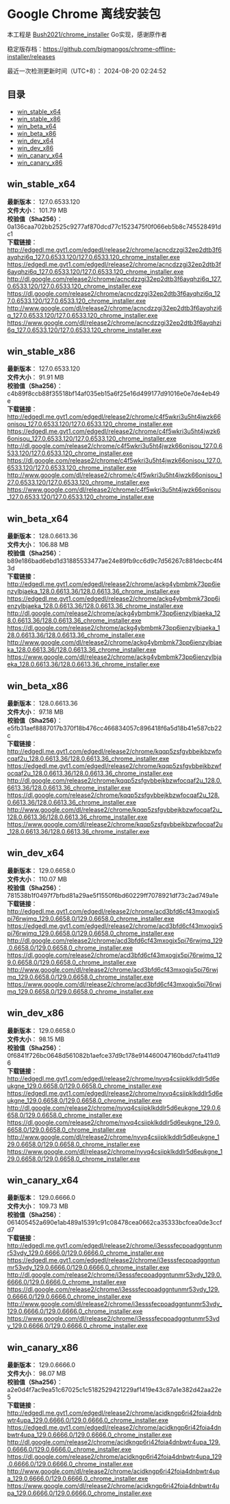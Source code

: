 # Google Chrome 离线安装包
本工程是 [Bush2021/chrome_installer](https://github.com/Bush2021/chrome_installer) Go实现，感谢原作者

稳定版存档：<https://github.com/bigmangos/chrome-offline-installer/releases>

最近一次检测更新时间（UTC+8）：
2024-08-20 02:24:52

## 目录
* [win_stable_x64](https://github.com/bigmangos/chrome-offline-installer?tab=readme-ov-file#win_stable_x64)
* [win_stable_x86](https://github.com/bigmangos/chrome-offline-installer?tab=readme-ov-file#win_stable_x86)
* [win_beta_x64](https://github.com/bigmangos/chrome-offline-installer?tab=readme-ov-file#win_beta_x64)
* [win_beta_x86](https://github.com/bigmangos/chrome-offline-installer?tab=readme-ov-file#win_beta_x86)
* [win_dev_x64](https://github.com/bigmangos/chrome-offline-installer?tab=readme-ov-file#win_dev_x64)
* [win_dev_x86](https://github.com/bigmangos/chrome-offline-installer?tab=readme-ov-file#win_dev_x86)
* [win_canary_x64](https://github.com/bigmangos/chrome-offline-installer?tab=readme-ov-file#win_canary_x64)
* [win_canary_x86](https://github.com/bigmangos/chrome-offline-installer?tab=readme-ov-file#win_canary_x86)

## win_stable_x64
**最新版本**： 127.0.6533.120  
**文件大小**： 101.79 MB  
**校验值（Sha256）**： 0a136caa702bb2525c9277af870dcd77c1523475f0f066eb5b8c745528491dc1  
**下载链接**：
http://edgedl.me.gvt1.com/edgedl/release2/chrome/acncdzzgi32ep2dtb3f6ayqhzi6q_127.0.6533.120/127.0.6533.120_chrome_installer.exe
https://edgedl.me.gvt1.com/edgedl/release2/chrome/acncdzzgi32ep2dtb3f6ayqhzi6q_127.0.6533.120/127.0.6533.120_chrome_installer.exe
http://dl.google.com/release2/chrome/acncdzzgi32ep2dtb3f6ayqhzi6q_127.0.6533.120/127.0.6533.120_chrome_installer.exe
https://dl.google.com/release2/chrome/acncdzzgi32ep2dtb3f6ayqhzi6q_127.0.6533.120/127.0.6533.120_chrome_installer.exe
http://www.google.com/dl/release2/chrome/acncdzzgi32ep2dtb3f6ayqhzi6q_127.0.6533.120/127.0.6533.120_chrome_installer.exe
https://www.google.com/dl/release2/chrome/acncdzzgi32ep2dtb3f6ayqhzi6q_127.0.6533.120/127.0.6533.120_chrome_installer.exe
## win_stable_x86
**最新版本**： 127.0.6533.120  
**文件大小**： 91.91 MB  
**校验值（Sha256）**： c4b89f8ccb88f35518bf14af035eb15a6f25e16d499177d91016e0e7de4eb49e  
**下载链接**：
http://edgedl.me.gvt1.com/edgedl/release2/chrome/c4f5wkri3u5ht4jwzk66onisou_127.0.6533.120/127.0.6533.120_chrome_installer.exe
https://edgedl.me.gvt1.com/edgedl/release2/chrome/c4f5wkri3u5ht4jwzk66onisou_127.0.6533.120/127.0.6533.120_chrome_installer.exe
http://dl.google.com/release2/chrome/c4f5wkri3u5ht4jwzk66onisou_127.0.6533.120/127.0.6533.120_chrome_installer.exe
https://dl.google.com/release2/chrome/c4f5wkri3u5ht4jwzk66onisou_127.0.6533.120/127.0.6533.120_chrome_installer.exe
http://www.google.com/dl/release2/chrome/c4f5wkri3u5ht4jwzk66onisou_127.0.6533.120/127.0.6533.120_chrome_installer.exe
https://www.google.com/dl/release2/chrome/c4f5wkri3u5ht4jwzk66onisou_127.0.6533.120/127.0.6533.120_chrome_installer.exe
## win_beta_x64
**最新版本**： 128.0.6613.36  
**文件大小**： 106.88 MB  
**校验值（Sha256）**： b89e186bad6ebd1d31885533477ae24e89fb9cc6d9c7d56267c881decbc4f43d  
**下载链接**：
http://edgedl.me.gvt1.com/edgedl/release2/chrome/ackg4ybmbmk73pp6ienzylbjaeka_128.0.6613.36/128.0.6613.36_chrome_installer.exe
https://edgedl.me.gvt1.com/edgedl/release2/chrome/ackg4ybmbmk73pp6ienzylbjaeka_128.0.6613.36/128.0.6613.36_chrome_installer.exe
http://dl.google.com/release2/chrome/ackg4ybmbmk73pp6ienzylbjaeka_128.0.6613.36/128.0.6613.36_chrome_installer.exe
https://dl.google.com/release2/chrome/ackg4ybmbmk73pp6ienzylbjaeka_128.0.6613.36/128.0.6613.36_chrome_installer.exe
http://www.google.com/dl/release2/chrome/ackg4ybmbmk73pp6ienzylbjaeka_128.0.6613.36/128.0.6613.36_chrome_installer.exe
https://www.google.com/dl/release2/chrome/ackg4ybmbmk73pp6ienzylbjaeka_128.0.6613.36/128.0.6613.36_chrome_installer.exe
## win_beta_x86
**最新版本**： 128.0.6613.36  
**文件大小**： 97.18 MB  
**校验值（Sha256）**： e5fb31aef8887017b370f18b476cc466834057c896418f6a5d18b41e587cb22c  
**下载链接**：
http://edgedl.me.gvt1.com/edgedl/release2/chrome/kqqp5zsfgvbbejkbzwfocqaf2u_128.0.6613.36/128.0.6613.36_chrome_installer.exe
https://edgedl.me.gvt1.com/edgedl/release2/chrome/kqqp5zsfgvbbejkbzwfocqaf2u_128.0.6613.36/128.0.6613.36_chrome_installer.exe
http://dl.google.com/release2/chrome/kqqp5zsfgvbbejkbzwfocqaf2u_128.0.6613.36/128.0.6613.36_chrome_installer.exe
https://dl.google.com/release2/chrome/kqqp5zsfgvbbejkbzwfocqaf2u_128.0.6613.36/128.0.6613.36_chrome_installer.exe
http://www.google.com/dl/release2/chrome/kqqp5zsfgvbbejkbzwfocqaf2u_128.0.6613.36/128.0.6613.36_chrome_installer.exe
https://www.google.com/dl/release2/chrome/kqqp5zsfgvbbejkbzwfocqaf2u_128.0.6613.36/128.0.6613.36_chrome_installer.exe
## win_dev_x64
**最新版本**： 129.0.6658.0  
**文件大小**： 110.07 MB  
**校验值（Sha256）**： 781538b1f0497f7bfbd81a29ae5f1550f6bd60229ff7078921df73c2ad749a1e  
**下载链接**：
http://edgedl.me.gvt1.com/edgedl/release2/chrome/acd3bfd6cf43mxogjx5pi76rwjmq_129.0.6658.0/129.0.6658.0_chrome_installer.exe
https://edgedl.me.gvt1.com/edgedl/release2/chrome/acd3bfd6cf43mxogjx5pi76rwjmq_129.0.6658.0/129.0.6658.0_chrome_installer.exe
http://dl.google.com/release2/chrome/acd3bfd6cf43mxogjx5pi76rwjmq_129.0.6658.0/129.0.6658.0_chrome_installer.exe
https://dl.google.com/release2/chrome/acd3bfd6cf43mxogjx5pi76rwjmq_129.0.6658.0/129.0.6658.0_chrome_installer.exe
http://www.google.com/dl/release2/chrome/acd3bfd6cf43mxogjx5pi76rwjmq_129.0.6658.0/129.0.6658.0_chrome_installer.exe
https://www.google.com/dl/release2/chrome/acd3bfd6cf43mxogjx5pi76rwjmq_129.0.6658.0/129.0.6658.0_chrome_installer.exe
## win_dev_x86
**最新版本**： 129.0.6658.0  
**文件大小**： 98.15 MB  
**校验值（Sha256）**： 0f6841f726bc0648d561082b1aefce37d9c178e914460047160bdd7cfa411d96  
**下载链接**：
http://edgedl.me.gvt1.com/edgedl/release2/chrome/nyvq4csiipklkddlr5d6eukgne_129.0.6658.0/129.0.6658.0_chrome_installer.exe
https://edgedl.me.gvt1.com/edgedl/release2/chrome/nyvq4csiipklkddlr5d6eukgne_129.0.6658.0/129.0.6658.0_chrome_installer.exe
http://dl.google.com/release2/chrome/nyvq4csiipklkddlr5d6eukgne_129.0.6658.0/129.0.6658.0_chrome_installer.exe
https://dl.google.com/release2/chrome/nyvq4csiipklkddlr5d6eukgne_129.0.6658.0/129.0.6658.0_chrome_installer.exe
http://www.google.com/dl/release2/chrome/nyvq4csiipklkddlr5d6eukgne_129.0.6658.0/129.0.6658.0_chrome_installer.exe
https://www.google.com/dl/release2/chrome/nyvq4csiipklkddlr5d6eukgne_129.0.6658.0/129.0.6658.0_chrome_installer.exe
## win_canary_x64
**最新版本**： 129.0.6666.0  
**文件大小**： 109.73 MB  
**校验值（Sha256）**： 061405452a690e1ab489a15391c91c08478cea0662ca35333bcfcea0de3ccfd7  
**下载链接**：
http://edgedl.me.gvt1.com/edgedl/release2/chrome/i3esssfecpoadggntunmr53vdy_129.0.6666.0/129.0.6666.0_chrome_installer.exe
https://edgedl.me.gvt1.com/edgedl/release2/chrome/i3esssfecpoadggntunmr53vdy_129.0.6666.0/129.0.6666.0_chrome_installer.exe
http://dl.google.com/release2/chrome/i3esssfecpoadggntunmr53vdy_129.0.6666.0/129.0.6666.0_chrome_installer.exe
https://dl.google.com/release2/chrome/i3esssfecpoadggntunmr53vdy_129.0.6666.0/129.0.6666.0_chrome_installer.exe
http://www.google.com/dl/release2/chrome/i3esssfecpoadggntunmr53vdy_129.0.6666.0/129.0.6666.0_chrome_installer.exe
https://www.google.com/dl/release2/chrome/i3esssfecpoadggntunmr53vdy_129.0.6666.0/129.0.6666.0_chrome_installer.exe
## win_canary_x86
**最新版本**： 129.0.6666.0  
**文件大小**： 98.07 MB  
**校验值（Sha256）**： a2e0d4f7ac9ea51c67025c1c5182529421229af1419e43c87a1e382d42aa22e5  
**下载链接**：
http://edgedl.me.gvt1.com/edgedl/release2/chrome/acidkngp6ri42foia4dnbwtr4upa_129.0.6666.0/129.0.6666.0_chrome_installer.exe
https://edgedl.me.gvt1.com/edgedl/release2/chrome/acidkngp6ri42foia4dnbwtr4upa_129.0.6666.0/129.0.6666.0_chrome_installer.exe
http://dl.google.com/release2/chrome/acidkngp6ri42foia4dnbwtr4upa_129.0.6666.0/129.0.6666.0_chrome_installer.exe
https://dl.google.com/release2/chrome/acidkngp6ri42foia4dnbwtr4upa_129.0.6666.0/129.0.6666.0_chrome_installer.exe
http://www.google.com/dl/release2/chrome/acidkngp6ri42foia4dnbwtr4upa_129.0.6666.0/129.0.6666.0_chrome_installer.exe
https://www.google.com/dl/release2/chrome/acidkngp6ri42foia4dnbwtr4upa_129.0.6666.0/129.0.6666.0_chrome_installer.exe
